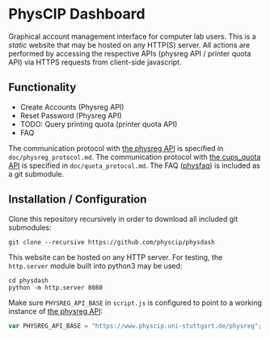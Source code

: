 # PhysCIP Dashboard
Graphical account management interface for computer lab users. This is a *static* website that may be hosted on any HTTP(S) server. All actions are performed by accessing the respective APIs (physreg API / printer quota API) via HTTPS requests from client-side javascript.

## Functionality
* Create Accounts (Physreg API)
* Reset Password (Physreg API)
* TODO: Query printing quota (printer quota API)
* FAQ

The communication protocol with [the physreg API](https://github.com/physcip/physreg) is specified in `doc/physreg_protocol.md`.
The communication protocol with [the cups_quota API](https://github.com/physcip/cups_quota) is specified in `doc/quota_protocol.md`.
The FAQ ([physfaq](https://github.com/physcip/physfaq)) is included as a git submodule.

## Installation / Configuration
Clone this repository recursively in order to download all included git submodules:
```
git clone --recursive https://github.com/physcip/physdash
```

This website can be hosted on any HTTP server. For testing, the `http.server` module built into python3 may be used:
```
cd physdash
python -m http.server 8080
```

Make sure `PHYSREG_API_BASE` in `script.js` is configured to point to a working instance of [the physreg API](https://github.com/physcip/physreg):
```JavaScript
var PHYSREG_API_BASE = "https://www.physcip.uni-stuttgart.de/physreg";
```

